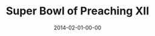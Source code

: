 ---
layout: message
category: message
series: "Super Bowl of Preaching XII"
title: "Super Bowl of Preaching XII"
date: 2014-02-01-00-00
message_id: 846
sc-permalink-url: "http://soundcloud.com/crdschurch/super-bowl-of-preaching-xii"
audio: "http://s3.amazonaws.com/crossroads-media/messages/audio/020114SuperBowlXII.mp3"
audio-duration: "01:16:37"
description: "Tome vs. Mingo in the annual smackdown of preaching."
video: "http://s3.amazonaws.com/crossroads-media/messages/video/020114SuperBowlXII.mp4"
video-duration: "01:16:37"
yt-embed-url: "//www.youtube.com/embed/fDWD5tDOQws"
video-image: "http://s3.amazonaws.com/crossroads-media/images/superbowlofpreachingxii_still.jpg"
tag: 
 - super-bowl
 - crossroads
 - crossroads-church
 - brian-tome
 - chuck-mingo
 - adversity
explicit: false
---
